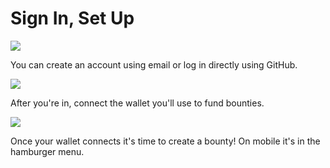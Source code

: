 # Sign In, Set Up

![](https://dev-to-uploads.s3.amazonaws.com/uploads/articles/55rxhxn0yt65w256ho2h.png)

You can create an account using email or log in directly using GitHub.

![](https://dev-to-uploads.s3.amazonaws.com/uploads/articles/gnkgmaape31w46mxpnqd.png)

After you're in, connect the wallet you'll use to fund bounties.

![](https://dev-to-uploads.s3.amazonaws.com/uploads/articles/742wxerze842ikbg3jc6.png)

Once your wallet connects it's time to create a bounty! On mobile it's in the hamburger menu.
